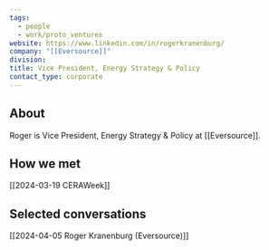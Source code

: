 ```yaml
---
tags:
  - people
  - work/proto_ventures
website: https://www.linkedin.com/in/rogerkranenburg/
company: "[[Eversource]]"
division: 
title: Vice President, Energy Strategy & Policy
contact_type: corporate
---
```

## About
Roger is Vice President, Energy Strategy & Policy at [[Eversource]].

## How we met
[[2024-03-19 CERAWeek]]

## Selected conversations
[[2024-04-05 Roger Kranenburg (Eversource)]]
